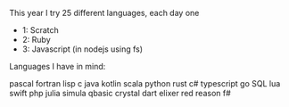 This year I try 25 different languages, each day one

- 1: Scratch
- 2: Ruby
- 3: Javascript (in nodejs using fs)

Languages I have in mind:

  pascal
  fortran
  lisp
  c
  java
  kotlin
  scala
  python
  rust
  c#
  typescript
  go
  SQL
  lua
  swift
  php
  julia
  simula
  qbasic
  crystal
  dart
  elixer
  red
  reason
  f#

